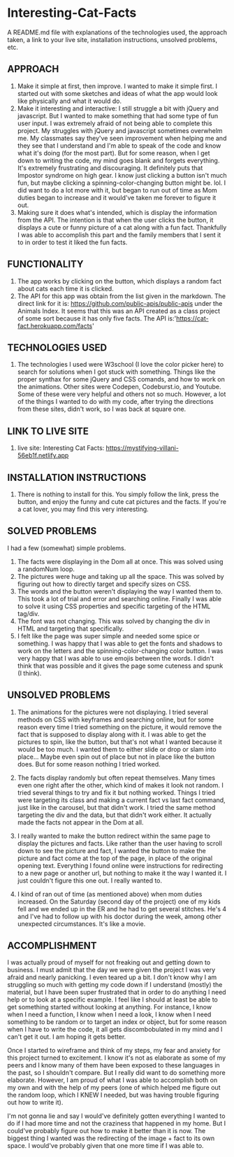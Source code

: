 # Interesting-Cat-Facts

A README.md file with explanations of the technologies used, the approach taken, a link to your live site, installation instructions, unsolved problems, etc.

<h2>APPROACH</h2>

1. Make it simple at first, then improve. I wanted to make it simple first. I started out with some sketches and ideas of what the app would look like physically and what it would do.
2. Make it interesting and interactive: I still struggle a bit with jQuery and javascript. But I wanted to make something that had some type of fun user input. I was extremely afraid of not being able to complete this project. My struggles with jQuery and javascript sometimes overwhelm me. My classmates say they've seen improvement when helping me and they see that I understand and I'm able to speak of the code and know what it's doing (for the most part). But for some reason, when I get down to writing the code, my mind goes blank and forgets everything. It's extremely frustrating and discouraging. It definitely puts that Impostor syndrome on high gear.
I know just clicking a button isn't much fun, but maybe clicking a spinning-color-changing button might be. lol. I did want to do a lot more with it, but began to run out of time as Mom duties began to increase and it would've taken me forever to figure it out.
3. Making sure it does what's intended, which is display the information from the API. The intention is that when the user clicks the button, it displays a cute or funny picture of a cat along with a fun fact. Thankfully I was able to accomplish this part and the family members that I sent it to in order to test it liked the fun facts.

<h2>FUNCTIONALITY</h2>

1. The app works by clicking on the button, which displays a random fact about cats each time it is clicked.
2. The API for this app was obtain from the list given in the markdown. The direct link for it is: https://github.com/public-apis/public-apis under the Animals Index. It seems that this was an API created as a class project of some sort because it has only five facts. The API is:'https://cat-fact.herokuapp.com/facts'

<h2>TECHNOLOGIES USED</h2>

1. The technologies I used were W3school (I love the color picker here) to search for solutions when I got stuck with something. Things like the proper synthax for some jQuery and CSS comands, and how to work on the animations. Other sites were Codepen, Codeburst.io, and Youtube. Some of these were very helpful and others not so much. However, a lot of the things I wanted to do with my code, after trying the directions from these sites, didn't work, so I was back at square one.

<h2>LINK TO LIVE SITE</h2>

1. live site: Interesting Cat Facts: https://mystifying-villani-56eb1f.netlify.app

<h2>INSTALLATION INSTRUCTIONS</h2>

1. There is nothing to install for this. You simply follow the link, press the button, and enjoy the funny and cute cat pictures and the facts. If you're a cat lover, you may find this very interesting.

<h2>SOLVED PROBLEMS</h2>

I had a few (somewhat) simple problems.
  1. The facts were displaying in the Dom all at once. This was solved using a randomNum loop.
  2. The pictures were huge and taking up all the space. This was solved by figuring out how to directly target and specify sizes on CSS.  
  3. The words and the button weren't displaying the way I wanted them to. This took a lot of trial and error and searching online. Finally I was able to solve it using CSS properties and specific targeting of the HTML tag/div.
  4. The font was not changing. This was solved by changing the div in HTML and targeting that specifically.  
  5. I felt like the page was super simple and needed some spice or something. I was happy that I was able to get the fonts and shadows to work on the letters and the spinning-color-changing color button. I was very happy that I was able to use emojis between the words. I didn't think that was possible and it gives the page some cuteness and spunk (I think).  

<h2>UNSOLVED PROBLEMS</h2>

1. The animations for the pictures were not displaying. I tried several methods on CSS with keyframes and searching online, but for some reason every time I tried something on the picture, it would remove the fact that is supposed to display along with it. I was able to get the pictures to spin, like the button, but that's not what I wanted because it would be too much. I wanted them to either slide or drop or slam into place... Maybe even spin out of place but not in place like the button does. But for some reason nothing I tried worked.

2. The facts display randomly but often repeat themselves. Many times even one right after the other, which kind of makes it look not random. I tried several things to try and fix it but nothing worked. Things I tried were targeting its class and making a current fact vs last fact command, just like in the carousel, but that didn't work. I tried the same method targeting the div and the data, but that didn't work either. It actually made the facts not appear in the Dom at all.

3. I really wanted to make the button redirect within the same page to display the pictures and facts. Like rather than the user having to scroll down to see the picture and fact, I wanted the button to make the picture and fact come at the top of the page, in place of the original opening text. Everything I found online were instructions for redirecting to a new page or another url, but nothing to make it the way I wanted it. I just couldn't figure this one out. I really wanted to.

4. I kind of ran out of time (as mentioned above) when mom duties increased. On the Saturday (second day of the project) one of my kids fell and we ended up in the ER and he had to get several stitches. He's 4 and I've had to follow up with his doctor during the week, among other unexpected circumstances. It's like a movie.

<h2>ACCOMPLISHMENT</h2>

I was actually proud of myself for not freaking out and getting down to business. I must admit that the day we were given the project I was very afraid and nearly panicking. I even teared up a bit. I don't know why I am struggling so much with getting my code down if I understand (mostly) the material, but I have been super frustrated that in order to do anything I need help or to look at a specific example. I feel like I should at least be able to get something started without looking at anything. For instance, I know when I need a function, I know when I need a look, I know when I need something to be random or to target an index or object, but for some reason when I have to write the code, it all gets discombobulated in my mind and I can't get it out. I am hoping it gets better.

Once I started to wireframe and think of my steps, my fear and anxiety for this project turned to excitement. I know it's not as elaborate as some of my peers and I know many of them have been exposed to these languages in the past, so I shouldn't compare. But I really did want to do something more elaborate. However, I am proud of what I was able to accomplish both on my own and with the help of my peers (one of which helped me figure out the random loop, which I KNEW I needed, but was having trouble figuring out how to write it).

I'm not gonna lie and say I would've definitely gotten everything I wanted to do if I had more time and not the craziness that happened in my home. But I could've probably figure out how to make it better than it is now. The biggest thing I wanted was the redirecting of the image + fact to its own space. I would've probably given that one more time if I was able to.
